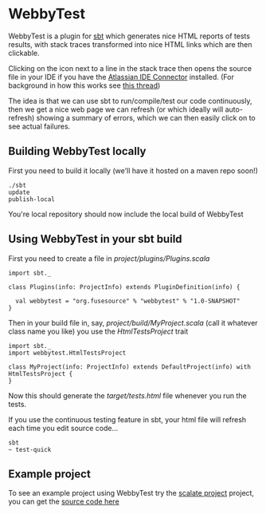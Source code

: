 WebbyTest
=========

WebbyTest is a plugin for [sbt]() which generates nice HTML reports of tests results, with stack traces transformed
into nice HTML links which are then clickable.

Clicking on the icon next to a line in the stack trace then opens the
source file in your IDE if you have the [Atlassian IDE Connector](http://www.atlassian.com/software/ideconnector/) installed. (For background in how this works see [this thread](http://www.jetbrains.net/devnet/message/5254292#5254292))

The idea is that we can use sbt to run/compile/test our code continuously, then we get a nice web page we can refresh (or which ideally will auto-refresh) showing a summary of errors, which we can then easily click on to see actual failures.

Building WebbyTest locally
--------------------------

First you need to build it locally (we'll have it hosted on a maven repo soon!)

    ./sbt
    update
    publish-local

You're local repository should now include the local build of WebbyTest


Using WebbyTest in your sbt build
---------------------------------

First you need to create a file in *project/plugins/Plugins.scala*


    import sbt._

    class Plugins(info: ProjectInfo) extends PluginDefinition(info) {

      val webbytest = "org.fusesource" % "webbytest" % "1.0-SNAPSHOT"
    }

Then in your build file in, say, *project/build/MyProject.scala* (call it whatever class name you like) you use the *HtmlTestsProject* trait


    import sbt._
    import webbytest.HtmlTestsProject

    class MyProject(info: ProjectInfo) extends DefaultProject(info) with HtmlTestsProject {
    }

    
Now this should generate the *target/tests.html* file whenever you run the tests.

If you use the continuous testing feature in sbt, your html file will refresh each time you edit source code...

    sbt
    ~ test-quick


Example project
---------------

To see an example project using WebbyTest try the [scalate project](http://scalate.fusesource.org/) project, you can get the [source code here](http://scalate.fusesource.org/source.html)
